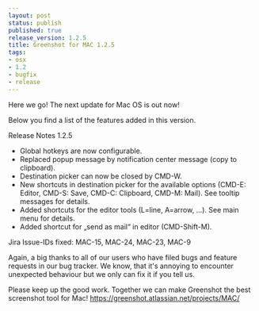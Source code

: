 ```yaml
---
layout: post
status: publish
published: true
release_version: 1.2.5
title: Greenshot for MAC 1.2.5
tags:
- osx
- 1.2
- bugfix
- release
---
```


Here we go! The next update for Mac OS is out now!

Below you find a list of the features added in this version.

Release Notes 1.2.5

- Global hotkeys are now configurable.
- Replaced popup message by notification center message (copy to clipboard).
- Destination picker can now be closed by CMD-W.
- New shortcuts in destination picker for the available options (CMD-E: Editor, CMD-S: Save, CMD-C: Clipboard, CMD-M: Mail). See tooltip messages for details.
- Added shortcuts for the editor tools (L=line, A=arrow, ...). See main menu for details.
- Added shortcut for „send as mail“ in editor (CMD-Shift-M).

Jira Issue-IDs fixed: MAC-15, MAC-24, MAC-23, MAC-9

Again, a big thanks to all of our users who have filed bugs and feature requests in our bug tracker. We know, that it's annoying to encounter unexpected behaviour but we only can fix it if you tell us.

Please keep up the good work. Together we can make Greenshot the best screenshot tool for Mac! https://greenshot.atlassian.net/projects/MAC/
